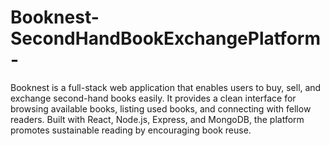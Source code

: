 # Booknest-SecondHandBookExchangePlatform-
Booknest is a full-stack web application that enables users to buy, sell, and exchange second-hand books easily. It provides a clean interface for browsing available books, listing used books, and connecting with fellow readers. Built with React, Node.js, Express, and MongoDB, the platform promotes sustainable reading by encouraging book reuse.
